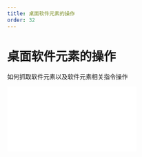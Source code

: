 ```yaml
---
title: 桌面软件元素的操作
order: 32
---
```

# 桌面软件元素的操作

  如何抓取软件元素以及软件元素相关指令操作

<iframe class="w-full aspect-video" src="//player.bilibili.com/player.html?isOutside=true&aid=114393182441478&bvid=BV1biLgzYEvu&cid=29590423173&p=1" scrolling="no" border="0" frameborder="no" framespacing="0" allowfullscreen="true"></iframe>
